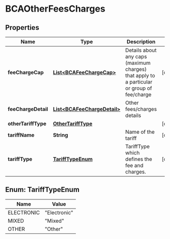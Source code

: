 
# BCAOtherFeesCharges

## Properties
Name | Type | Description | Notes
------------ | ------------- | ------------- | -------------
**feeChargeCap** | [**List&lt;BCAFeeChargeCap&gt;**](BCAFeeChargeCap.md) | Details about any caps (maximum charges) that apply to a particular or group of fee/charge |  [optional]
**feeChargeDetail** | [**List&lt;BCAFeeChargeDetail&gt;**](BCAFeeChargeDetail.md) | Other fees/charges details | 
**otherTariffType** | [**OtherTariffType**](OtherTariffType.md) |  |  [optional]
**tariffName** | **String** | Name of the tariff |  [optional]
**tariffType** | [**TariffTypeEnum**](#TariffTypeEnum) | TariffType which defines the fee and charges. |  [optional]


<a name="TariffTypeEnum"></a>
## Enum: TariffTypeEnum
Name | Value
---- | -----
ELECTRONIC | &quot;Electronic&quot;
MIXED | &quot;Mixed&quot;
OTHER | &quot;Other&quot;



